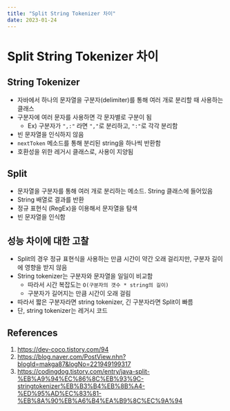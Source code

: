 ```yaml
---
title: "Split String Tokenizer 차이"
date: 2023-01-24
---
```


# Split String Tokenizer 차이

## String Tokenizer

- 자바에서 하나의 문자열을 구분자(delimiter)를 통해 여러 개로 분리할 때 사용하는 클래스
- 구분자에 여러 문자를 사용하면 각 문자별로 구분이 됨
  - Ex) 구분자가 `",:"` 라면 `","`로 분리하고, `":"`로 각각 분리함
- 빈 문자열을 인식하지 않음
- `nextToken` 메소드를 통해 분리된 string을 하나씩 반환함
- 호환성을 위한 레거시 클래스로, 사용이 지양됨

## Split

- 문자열을 구분자를 통해 여러 개로 분리하는 메소드. String 클래스에 들어있음
- String 배열로 결과를 반환
- 정규 표현식 (RegEx)을 이용해서 문자열을 탐색
- 빈 문자열을 인식함

## 성능 차이에 대한 고찰

- Split의 경우 정규 표현식을 사용하는 만큼 시간이 약간 오래 걸리지만, 구분자 길이에 영향을 받지 않음
- String tokenizer는 구분자와 문자열을 일일이 비교함
  - 따라서 시간 복잡도는 `O(구분자의 갯수 * string의 길이)`
  - 구분자가 길어지는 만큼 시간이 오래 걸림
- 따라서 짧은 구분자라면 string tokenizer, 긴 구분자라면 Split이 빠름
- 단, string tokenizer는 레거시 코드

## References

1. https://dev-coco.tistory.com/94
2. https://blog.naver.com/PostView.nhn?blogId=makga87&logNo=221949199317
3. https://codingdog.tistory.com/entry/java-split-%EB%A9%94%EC%86%8C%EB%93%9C-stringtokenizer%EB%B3%B4%EB%8B%A4-%ED%95%AD%EC%83%81-%EB%8A%90%EB%A6%B4%EA%B9%8C%EC%9A%94
